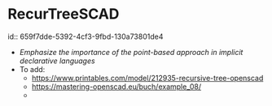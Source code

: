 # RecurTreeSCAD
id:: 659f7dde-5392-4cf3-9fbd-130a73801de4
- *Emphasize the importance of the point-based approach in implicit declarative languages*
- To add:
	- https://www.printables.com/model/212935-recursive-tree-openscad
	- https://mastering-openscad.eu/buch/example_08/
	-